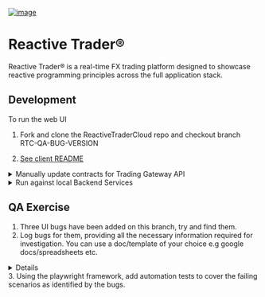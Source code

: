 [![image](images/adaptive-logo.svg)](http://weareadaptive.com/)

# Reactive Trader®

Reactive Trader® is a real-time FX trading platform designed to showcase reactive programming principles across the full application stack.

## Development

To run the web UI

1. Fork and clone the ReactiveTraderCloud repo and checkout branch RTC-QA-BUG-VERSION

2. [See client README](packages/client/README.md)

<details>
<summary>Manually update contracts for Trading Gateway API</summary>

1. Open [hydra-reactive-trader](`https://github.com/AdaptiveConsulting/hydra-reactive-trader`) project in IntelliJ IDEA and run:

   ```
   ./gradlew
   ```

2. Copy file `component/gateway/trading/api/build/generated-sources/codecs/main/resources/trading-gateway.hyer` to UI project `src/client/trading-gateway.hyer`

3. Back in src/client, run:
   ```
   npm run generateCod
   ```
   This will regenerate TradingGateway.ts `(file://./src/client/src/generated/TradingGateway.ts)`
   </details>

<details>
<summary>Run against local Backend Services</summary>

1. Follow instructions to start [Backend Services](`https://github.com/AdaptiveConsulting/hydra-reactive-trader#building-the-project`)

2. Run:
   ```
   VITE_HYDRA_URL=ws://localhost:8929 npm start
   ```
   </details>

## QA Exercise

1. Three UI bugs have been added on this branch, try and find them.
2. Log bugs for them, providing all the necessary information required for investigation. You can use a doc/template
   of your choice e.g google docs/spreadsheets etc.
<details>
   1. Steps to reproduce
   2. Expected result:
   Expected result description
   3. Actual result:
   Actual result description
   4. Investigate the bug and indicate whether it is a UI or Server issue (BE / FE labels). 
   5. Add where possible:
   Screenshots
   Videos
   Console errors
   6. If it is a server error add logs / stack trace (mandatory)
   7. Specify Severity and Priority of the bugs based on your analysis
</details>
3. Using the playwright framework, add automation tests to cover the failing scenarios as identified by the bugs.